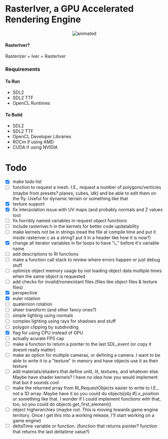 # RasterIver, a GPU Accelerated Rendering Engine
<p align="center">
  <img src="https://mynameisthe.com/f/1749237242096-rasteriver_example.gif" alt="animated" >
</p>

#### RasterIver?
Rasterizer + Iver = RasterIver
### Requirements
#### To Run
- SDL2
- SDL2 TTF
- OpenCL Runtimes
#### To Build
- SDL2
- SDL2 TTF
- OpenCL Developer Libraries
- ROCm if using AMD
- CUDA if using NVIDIA


# Todo
- [x] make todo list
- [ ] function to request a mesh. I.E., request a number of polygons/verticies (maybe from presets? planes, cubes, idk) and be able to edit them on the fly. Useful for dynamic terrain or something like that
- [x] texture support
- [x] fix interpolation issue with UV maps (and probably normals and Z values too)
- [ ] fix horribly named variables in request object functions
- [ ] include rasteriver.h in the kernels for better code updatability
- [ ] make kernels not be in strings (read the file at compile time and put it inside rasteriver.c as a string? put it in a header like how it is now?)
- [x] change all iterator variables in for loops to have "i_" before it's variable name
- [ ] add descriptions to RI functions
- [ ] make a function call stack to review where errors happen or just debug stuff
- [ ] optimize object memory usage by not loading object data multiple times when the same object is requested
- [ ] add checks for invalid/nonexistant files (files like object files & texture files)
- [x] perspective
- [x] euler rotation
- [ ] quaternion rotation
- [ ] sheer transform (and other fancy ones?)
- [ ] simple lighting using normals
- [ ] complex lighting using rays for shadows and stuff
- [ ] polygon clipping by subdividing
- [x] flag for using CPU instead of GPU
- [ ] actually acurate FPS cap
- [ ] make a function to return a pointer to the last SDL_event (or copy it doesnt really matter)
- [ ] make an option for multiple cameras, or defining a camera. I want to be able to write it to a "texture" in menory and have objects use it as their texture
- [ ] add materials/shaders that define unlit, lit, textures, and whatever else. Maybe have shader kernels? I have no idea how you would implement that but it sounds cool
- [ ] make the returned array from RI_RequestObjects easier to write to I.E., not a 1D array. Maybe have it so you could do objects[obj #].x_position or something like that. I wonder if I could implement functions with that, too, so you could do objects.get_first_element()
- [ ] object higherarchies (maybe not. This is moving towards game engine territory. Once I get this into a working release, I'll start working on a game engine)
- [ ] deltaTime variable or function. (function that returns pointer? function that returns the last deltatime value?)